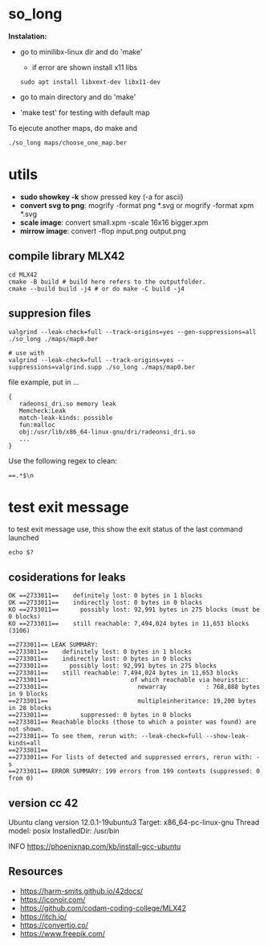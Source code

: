 # so_long

**Instalation:**

- go to minilibx-linux dir and do 'make'
	- if error are shown install x11 libs
	```shell
	sudo apt install libxext-dev libx11-dev
	```

- go to main directory and do 'make'
- 'make test' for testing with default map

To ejecute another maps, do make and

```shell
./so_long maps/choose_one_map.ber
```

# utils

- **sudo showkey -k** show pressed key (-a for ascii)
- **convert svg to png**: mogrify -format png *.svg or mogrify -format xpm *.svg
- **scale image**: convert small.xpm -scale 16x16 bigger.xpm
- **mirrow image**: convert -flop input.png output.png

## compile library MLX42

```shell
cd MLX42
cmake -B build # build here refers to the outputfolder.
cmake --build build -j4 # or do make -C build -j4
```

## suppresion files

```shell
valgrind --leak-check=full --track-origins=yes --gen-suppressions=all ./so_long ./maps/map0.ber

# use with
valgrind --leak-check=full --track-origins=yes --suppressions=valgrind.supp ./so_long ./maps/map0.ber
```
file example, put in ...
```shell
{
   radeonsi_dri.so memory leak
   Memcheck:Leak
   match-leak-kinds: possible
   fun:malloc
   obj:/usr/lib/x86_64-linux-gnu/dri/radeonsi_dri.so
   ...
}
```
Use the following regex to clean:

```shell
==.*$\n
```

# test exit message

to test exit message use, this show the exit status of the last command launched

```shell
echo $?
```

## cosiderations for leaks

```shell
OK ==2733011==    definitely lost: 0 bytes in 1 blocks
OK ==2733011==    indirectly lost: 0 bytes in 0 blocks
KO ==2733011==      possibly lost: 92,991 bytes in 275 blocks (must be 0 blocks)
KO ==2733011==    still reachable: 7,494,024 bytes in 11,653 blocks (3106)

==2733011== LEAK SUMMARY:
==2733011==    definitely lost: 0 bytes in 1 blocks
==2733011==    indirectly lost: 0 bytes in 0 blocks
==2733011==      possibly lost: 92,991 bytes in 275 blocks
==2733011==    still reachable: 7,494,024 bytes in 11,653 blocks
==2733011==                       of which reachable via heuristic:
==2733011==                         newarray           : 768,888 bytes in 9 blocks
==2733011==                         multipleinheritance: 19,200 bytes in 28 blocks
==2733011==         suppressed: 0 bytes in 0 blocks
==2733011== Reachable blocks (those to which a pointer was found) are not shown.
==2733011== To see them, rerun with: --leak-check=full --show-leak-kinds=all
==2733011== 
==2733011== For lists of detected and suppressed errors, rerun with: -s
==2733011== ERROR SUMMARY: 199 errors from 199 contexts (suppressed: 0 from 0)
```

## version cc 42

Ubuntu clang version 12.0.1-19ubuntu3
Target: x86_64-pc-linux-gnu
Thread model: posix
InstalledDir: /usr/bin

INFO
https://phoenixnap.com/kb/install-gcc-ubuntu

## Resources

- https://harm-smits.github.io/42docs/
- https://iconoir.com/
- https://github.com/codam-coding-college/MLX42
- https://itch.io/
- https://convertio.co/
- https://www.freepik.com/